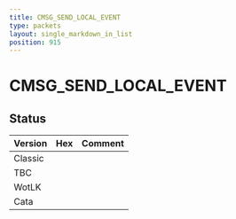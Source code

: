 ```yaml
---
title: CMSG_SEND_LOCAL_EVENT
type: packets
layout: single_markdown_in_list
position: 915
---
```


# CMSG_SEND_LOCAL_EVENT

## Status

Version | Hex | Comment
---------- | ---------- | ---------- 
Classic |  |  
TBC |  |  
WotLK |  |  
Cata |  |  
